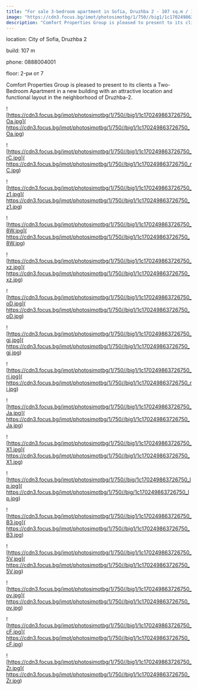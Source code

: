 ```yaml
---
title: "For sale 3-bedroom apartment in Sofia, Druzhba 2 - 107 sq.m / 175395 EUR :: imot.bg Ad"
image: "https://cdn3.focus.bg/imot/photosimotbg/1/750//big1/1c170249863726750_gh.jpg"
description: "Comfort Properties Group is pleased to present to its clients a Two-Bedroom Apartment in a new building with an attractive location and functional layout in the neighborhood of Druzhba-2."
---
```


location: City of Sofia, Druzhba 2

build: 107 m

phone: 0888004001

floor: 2-ри от 7

Comfort Properties Group is pleased to present to its clients a Two-Bedroom Apartment in a new building with an attractive location and functional layout in the neighborhood of Druzhba-2.


![https://cdn3.focus.bg/imot/photosimotbg/1/750//big1/1c170249863726750_Oa.jpg]( https://cdn3.focus.bg/imot/photosimotbg/1/750//big1/1c170249863726750_Oa.jpg)


![https://cdn3.focus.bg/imot/photosimotbg/1/750//big1/1c170249863726750_rC.jpg]( https://cdn3.focus.bg/imot/photosimotbg/1/750//big1/1c170249863726750_rC.jpg)


![https://cdn3.focus.bg/imot/photosimotbg/1/750//big1/1c170249863726750_z1.jpg]( https://cdn3.focus.bg/imot/photosimotbg/1/750//big1/1c170249863726750_z1.jpg)


![https://cdn3.focus.bg/imot/photosimotbg/1/750//big1/1c170249863726750_8W.jpg]( https://cdn3.focus.bg/imot/photosimotbg/1/750//big1/1c170249863726750_8W.jpg)


![https://cdn3.focus.bg/imot/photosimotbg/1/750//big1/1c170249863726750_xz.jpg]( https://cdn3.focus.bg/imot/photosimotbg/1/750//big1/1c170249863726750_xz.jpg)


![https://cdn3.focus.bg/imot/photosimotbg/1/750//big1/1c170249863726750_oD.jpg]( https://cdn3.focus.bg/imot/photosimotbg/1/750//big1/1c170249863726750_oD.jpg)


![https://cdn3.focus.bg/imot/photosimotbg/1/750//big1/1c170249863726750_gj.jpg]( https://cdn3.focus.bg/imot/photosimotbg/1/750//big1/1c170249863726750_gj.jpg)


![https://cdn3.focus.bg/imot/photosimotbg/1/750//big1/1c170249863726750_ri.jpg]( https://cdn3.focus.bg/imot/photosimotbg/1/750//big1/1c170249863726750_ri.jpg)


![https://cdn3.focus.bg/imot/photosimotbg/1/750//big1/1c170249863726750_Ja.jpg]( https://cdn3.focus.bg/imot/photosimotbg/1/750//big1/1c170249863726750_Ja.jpg)


![https://cdn3.focus.bg/imot/photosimotbg/1/750//big1/1c170249863726750_X1.jpg]( https://cdn3.focus.bg/imot/photosimotbg/1/750//big1/1c170249863726750_X1.jpg)


![https://cdn3.focus.bg/imot/photosimotbg/1/750//big/1c170249863726750_lp.jpg]( https://cdn3.focus.bg/imot/photosimotbg/1/750//big/1c170249863726750_lp.jpg)


![https://cdn3.focus.bg/imot/photosimotbg/1/750//big1/1c170249863726750_B3.jpg]( https://cdn3.focus.bg/imot/photosimotbg/1/750//big1/1c170249863726750_B3.jpg)


![https://cdn3.focus.bg/imot/photosimotbg/1/750//big1/1c170249863726750_5V.jpg]( https://cdn3.focus.bg/imot/photosimotbg/1/750//big1/1c170249863726750_5V.jpg)


![https://cdn3.focus.bg/imot/photosimotbg/1/750//big1/1c170249863726750_ov.jpg]( https://cdn3.focus.bg/imot/photosimotbg/1/750//big1/1c170249863726750_ov.jpg)


![https://cdn3.focus.bg/imot/photosimotbg/1/750//big1/1c170249863726750_cF.jpg]( https://cdn3.focus.bg/imot/photosimotbg/1/750//big1/1c170249863726750_cF.jpg)


![https://cdn3.focus.bg/imot/photosimotbg/1/750//big1/1c170249863726750_Zr.jpg]( https://cdn3.focus.bg/imot/photosimotbg/1/750//big1/1c170249863726750_Zr.jpg)


